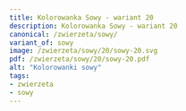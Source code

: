 ```yaml
---
title: Kolorowanka Sowy - wariant 20
description: Kolorowanka Sowy - wariant 20
canonical: /zwierzeta/sowy/
variant_of: sowy
image: /zwierzeta/sowy/20/sowy-20.svg
pdf: /zwierzeta/sowy/20/sowy-20.pdf
alt: "Kolorowanki sowy"
tags:
- zwierzeta
- sowy
---
```

